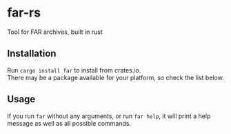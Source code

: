 # far-rs

Tool for FAR archives, built in rust

## Installation

Run `cargo install far` to install from crates.io.  
There may be a package available for your platform, so check the list below.

## Usage

If you run `far` without any arguments, or run `far help`, it will print a help message
as well as all possible commands.